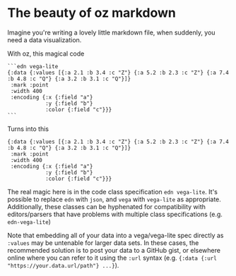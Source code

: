 
# The beauty of oz markdown

Imagine you're writing a lovely little markdown file, when suddenly, you need a data visualization.

With oz, this magical code

    ```edn vega-lite
    {:data {:values [{:a 2.1 :b 3.4 :c "Z"} {:a 5.2 :b 2.3 :c "Z"} {:a 7.4 :b 4.8 :c "Q"} {:a 3.2 :b 3.1 :c "Q"}]}
     :mark :point
     :width 400
     :encoding {:x {:field "a"}
                :y {:field "b"}
                :color {:field "c"}}}
    ```

Turns into this

```edn vega-lite
{:data {:values [{:a 2.1 :b 3.4 :c "Z"} {:a 5.2 :b 2.3 :c "Z"} {:a 7.4 :b 4.8 :c "Q"} {:a 3.2 :b 3.1 :c "Q"}]}
 :mark :point
 :width 400
 :encoding {:x {:field "a"}
            :y {:field "b"}
            :color {:field "c"}}}
```

The real magic here is in the code class specification `edn vega-lite`.
It's possible to replace `edn` with `json`, and `vega` with `vega-lite` as appropriate.
Additionally, these classes can be hyphenated for compatibility with editors/parsers that have problems with multiple class specifications (e.g. `edn-vega-lite`)

Note that embedding all of your data into a vega/vega-lite spec directly as `:values` may be untenable for larger data sets.
In these cases, the recommended solution is to post your data to a GitHub gist, or elsewhere online where you can refer to it using the `:url` syntax (e.g. `{:data {:url "https://your.data.url/path"} ...}`).

